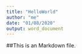 ```yaml
---
title: "HelloWorld"
author: "me"
date: "01/08/2020"
output: word_document
---
```





##This is an Markdown file.



